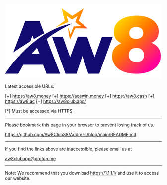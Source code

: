![image](https://github.com/Aw8Club88/Address/blob/main/AW8.png)

Latest accessible URLs:

[+] https://aw8.money
[+] https://acewin.money
[+] https://aw8.cash
[+] https://aw8.ac
[+] https://aw8club.app/

[*] Must be accessed via HTTPS

------------------------------------------------

Please bookmark this page in your browser to prevent losing track of us.

https://github.com/Aw8Club88/Address/blob/main/README.md

------------------------------------------------

If you find the links above are inaccessible, please email us at

aw8clubapp@proton.me

------------------------------------------------

Note:
We recommend that you download https://1.1.1.1/ and use it to access our website.
